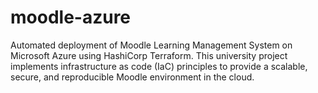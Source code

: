 # moodle-azure
Automated deployment of Moodle Learning Management System on Microsoft Azure using HashiCorp Terraform. This university project implements infrastructure as code (IaC) principles to provide a scalable, secure, and reproducible Moodle environment in the cloud.
